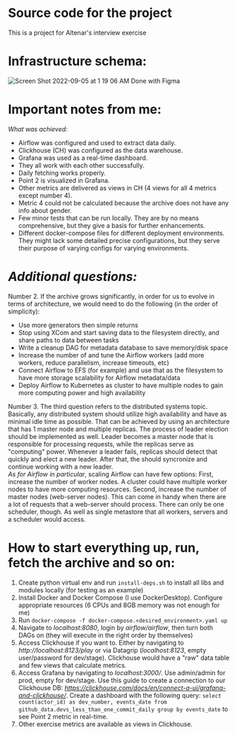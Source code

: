 # Source code for the project

This is a project for Altenar's interview exercise

# Infrastructure schema: 

![Screen Shot 2022-09-05 at 1 19 06 AM](https://user-images.githubusercontent.com/49573287/188335583-495f8749-a1e9-424f-b0d4-7bd9e9d34fd9.png)
Done with Figma

# Important notes from me:

_What was achieved:_
- Airflow was configured and used to extract data daily.
- Clickhouse (CH) was configured as the data warehouse.
- Grafana was used as a real-time dashboard.
- They all work with each other successfully.
- Daily fetching works properly.
- Point 2 is visualized in Grafana.
- Other metrics are delivered as views in CH (4 views for all 4 metrics except number 4).
- Metric 4 could not be calculated because the archive does not have any info about gender.
- Few minor tests that can be run locally. They are by no means comprehensive, but they give a basis for further enhancements.
- Different docker-compose files for different deployment environments. They might lack some detailed precise configurations, but they serve their purpose of varying configs for varying environments.

# _Additional questions:_

Number 2. If the archive grows significantly, in order for us to evolve in terms of architecture, we would need to do the following (in the order of simplicity):
  - Use more generators then simple returns
  - Stop using XCom and start saving data to the filesystem directly, and share paths to data between tasks
  - Write a cleanup DAG for metadata database to save memory/disk space
  - Increase the number of and tune the Airflow workers (add more workers, reduce parallelism, increase timeouts, etc)
  - Connect Airflow to EFS (for example) and use that as the filesystem to have more storage scalability for Airflow metadata/data
  - Deploy Airflow to Kubernetes as cluster to have multiple nodes to gain more computing power and high availability

Number 3. The third question refers to the distributed systems topic. Basically, any distributed system should utilize high availability and have as minimal idle time as possible. That can be achieved by using an architecture that has 1 master node and multiple replicas. The process of leader election should be implemented as well. Leader becomes a master node that is responsible for processing requests, while the replicas serve as "computing" power. Whenever a leader fails, replicas should detect that quickly and elect a new leader. After that, the should syncronize and continue working with a new leader. <br>
_As for Airflow in particular_, scaling Airflow can have few options:
First, increase the number of worker nodes. A cluster could have multiple worker nodes to have more computing resources.
Second, increase the number of master nodes (web-server nodes). This can come in handy when there are a lot of requests that a web-server should process.
There can only be one scheduler, though. As well as single metastore that all workers, servers and a scheduler would access.

# How to start everything up, run, fetch the archive and so on:

1. Create python virtual env and run `install-deps.sh` to install all libs and modules locally (for testing as an example)
2. Install Docker and Docker Compose (I use DockerDesktop). Configure appropriate resources (6 CPUs and 8GB memory was not enough for me)
3. Run `docker-compose -f docker-compose.<desired_environment>.yaml up`
4. Navigate to *localhost:8080*, login by *airflow/airflow*, then turn both DAGs on (they will execute in the right order by themselves)
5. Access Clickhouse if you want to. Either by navigating to *http://localhost:8123/play* or via Datagrip (*localhost:8123*, empty user/password for dev/stage). Clickhouse would have a "raw" data table and few views that calculate metrics.
6. Access Grafana by navigating to *localhost:3000/*. Use admin/admin for prod, empty for dev/stage. Use this guide to create a connection to our Clickhouse DB: _https://clickhouse.com/docs/en/connect-a-ui/grafana-and-clickhouse/_. Create a dashboard with the following query:
`select count(actor_id) as dev_number, events_date from github_data.devs_less_than_one_commit_daily
group by events_date` to see Point 2 metric in real-time.
7. Other exercise metrics are available as views in Clickhouse.

